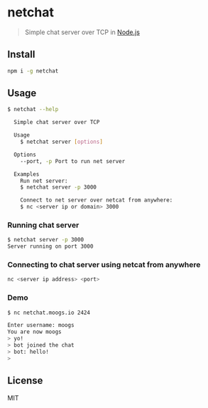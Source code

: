# netchat

> Simple chat server over TCP in [Node.js](https://nodejs.org)

## Install

```bash
npm i -g netchat
```

## Usage

```bash
$ netchat --help

  Simple chat server over TCP

  Usage
    $ netchat server [options]

  Options
    --port, -p Port to run net server

  Examples
    Run net server:
    $ netchat server -p 3000

    Connect to net server over netcat from anywhere:
    $ nc <server ip or domain> 3000
```

### Running chat server

```bash
$ netchat server -p 3000
Server running on port 3000
```

### Connecting to chat server using netcat from anywhere

```bash
nc <server ip address> <port>
```

### Demo

```bash
$ nc netchat.moogs.io 2424

Enter username: moogs
You are now moogs
> yo!
> bot joined the chat
> bot: hello!
>
```

## License

MIT
